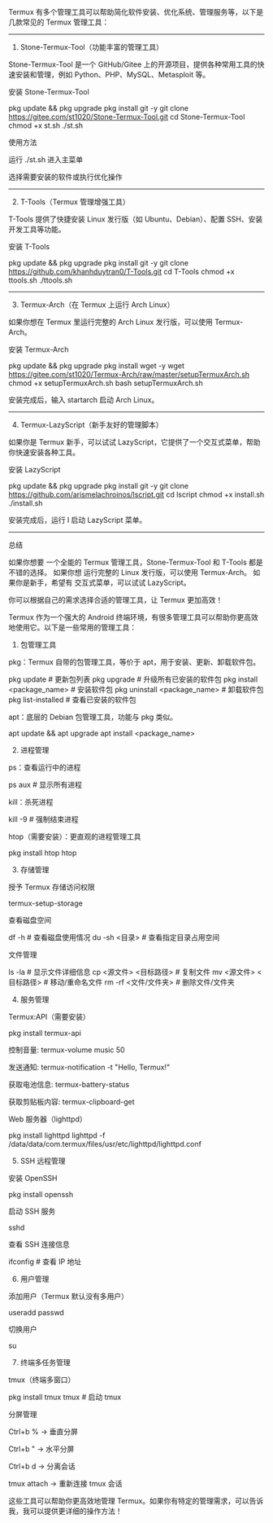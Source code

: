 Termux 有多个管理工具可以帮助简化软件安装、优化系统、管理服务等，以下是几款常见的 Termux 管理工具：


---

1. Stone-Termux-Tool（功能丰富的管理工具）

Stone-Termux-Tool 是一个 GitHub/Gitee 上的开源项目，提供各种常用工具的快速安装和管理，例如 Python、PHP、MySQL、Metasploit 等。

安装 Stone-Termux-Tool

pkg update && pkg upgrade
pkg install git -y
git clone https://gitee.com/st1020/Stone-Termux-Tool.git
cd Stone-Termux-Tool
chmod +x st.sh
./st.sh

使用方法

运行 ./st.sh 进入主菜单

选择需要安装的软件或执行优化操作



---

2. T-Tools（Termux 管理增强工具）

T-Tools 提供了快捷安装 Linux 发行版（如 Ubuntu、Debian）、配置 SSH、安装开发工具等功能。

安装 T-Tools

pkg update && pkg upgrade
pkg install git -y
git clone https://github.com/khanhduytran0/T-Tools.git
cd T-Tools
chmod +x ttools.sh
./ttools.sh


---

3. Termux-Arch（在 Termux 上运行 Arch Linux）

如果你想在 Termux 里运行完整的 Arch Linux 发行版，可以使用 Termux-Arch。

安装 Termux-Arch

pkg update && pkg upgrade
pkg install wget -y
wget https://gitee.com/st1020/Termux-Arch/raw/master/setupTermuxArch.sh
chmod +x setupTermuxArch.sh
bash setupTermuxArch.sh

安装完成后，输入 startarch 启动 Arch Linux。


---

4. Termux-LazyScript（新手友好的管理脚本）

如果你是 Termux 新手，可以试试 LazyScript，它提供了一个交互式菜单，帮助你快速安装各种工具。

安装 LazyScript

pkg update && pkg upgrade
pkg install git -y
git clone https://github.com/arismelachroinos/lscript.git
cd lscript
chmod +x install.sh
./install.sh

安装完成后，运行 l 启动 LazyScript 菜单。


---

总结

如果你想要 一个全能的 Termux 管理工具，Stone-Termux-Tool 和 T-Tools 都是不错的选择。
如果你想 运行完整的 Linux 发行版，可以使用 Termux-Arch。
如果你是新手，希望有 交互式菜单，可以试试 LazyScript。

你可以根据自己的需求选择合适的管理工具，让 Termux 更加高效！




Termux 作为一个强大的 Android 终端环境，有很多管理工具可以帮助你更高效地使用它。以下是一些常用的管理工具：

1. 包管理工具

pkg：Termux 自带的包管理工具，等价于 apt，用于安装、更新、卸载软件包。

pkg update  # 更新包列表
pkg upgrade  # 升级所有已安装的软件包
pkg install <package_name>  # 安装软件包
pkg uninstall <package_name>  # 卸载软件包
pkg list-installed  # 查看已安装的软件包

apt：底层的 Debian 包管理工具，功能与 pkg 类似。

apt update && apt upgrade
apt install <package_name>


2. 进程管理

ps：查看运行中的进程

ps aux  # 显示所有进程

kill：杀死进程

kill -9 <PID>  # 强制结束进程

htop（需要安装）：更直观的进程管理工具

pkg install htop
htop


3. 存储管理

授予 Termux 存储访问权限

termux-setup-storage

查看磁盘空间

df -h  # 查看磁盘使用情况
du -sh <目录>  # 查看指定目录占用空间

文件管理

ls -la  # 显示文件详细信息
cp <源文件> <目标路径>  # 复制文件
mv <源文件> <目标路径>  # 移动/重命名文件
rm -rf <文件/文件夹>  # 删除文件/文件夹


4. 服务管理

Termux:API（需要安装）

pkg install termux-api

控制音量: termux-volume music 50

发送通知: termux-notification -t "Hello, Termux!"

获取电池信息: termux-battery-status

获取剪贴板内容: termux-clipboard-get


Web 服务器（lighttpd）

pkg install lighttpd
lighttpd -f /data/data/com.termux/files/usr/etc/lighttpd/lighttpd.conf


5. SSH 远程管理

安装 OpenSSH

pkg install openssh

启动 SSH 服务

sshd

查看 SSH 连接信息

ifconfig  # 查看 IP 地址


6. 用户管理

添加用户（Termux 默认没有多用户）

useradd <username>
passwd <username>

切换用户

su <username>


7. 终端多任务管理

tmux（终端多窗口）

pkg install tmux
tmux  # 启动 tmux

分屏管理

Ctrl+b % → 垂直分屏

Ctrl+b " → 水平分屏

Ctrl+b d → 分离会话

tmux attach → 重新连接 tmux 会话



这些工具可以帮助你更高效地管理 Termux。如果你有特定的管理需求，可以告诉我，我可以提供更详细的操作方法！












